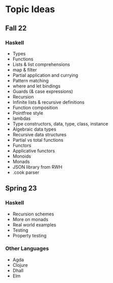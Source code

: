 # Topic Ideas

## Fall 22
### Haskell
- Types
- Functions
- Lists & list comprehensions
- map & filter
- Partial application and currying
- Pattern matching
- where and let bindings
- Guards (& case expressions)
- Recursion
- Infinite lists & recursive definitions
- Function composition
- Pointfree style
- lambdas
- Type constructors, data, type, class, instance
- Algebraic data types
- Recursive data structures
- Partial vs total functions
- Functors
- Applicative functors
- Monoids
- Monads 
- JSON library from RWH
- .cook parser

## Spring 23
### Haskell
- Recursion schemes
- More on monads
- Real world examples
- Testing
- Property testing

### Other Languages
- Agda
- Clojure
- Dhall
- Elm



